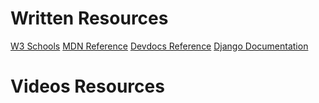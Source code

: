 Written Resources
=========================
[W3 Schools](https://www.w3schools.com/django/)
[MDN Reference](https://developer.mozilla.org/en-US/docs/Learn/Server-side/Django)
[Devdocs Reference](https://devdocs.io/django~5.0/)
[Django Documentation](https://docs.djangoproject.com/en/5.0/)


Videos Resources
============================

